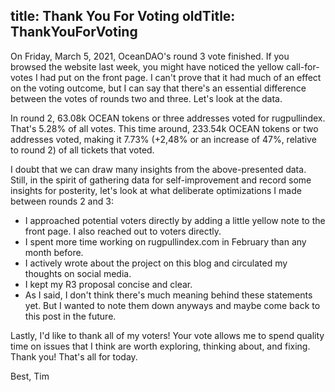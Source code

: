 title: Thank You For Voting
oldTitle: ThankYouForVoting
---

On Friday, March 5, 2021, OceanDAO's round 3 vote finished. If you browsed the
website last week, you might have noticed the yellow call-for-votes I had put
on the front page. I can't prove that it had much of an effect on the voting
outcome, but I can say that there's an essential difference between the votes
of rounds two and three. Let's look at the data.

In round 2, 63.08k OCEAN tokens or three addresses voted for rugpullindex.
That's 5.28% of all votes. This time around, 233.54k OCEAN tokens or two
addresses voted, making it 7.73% (+2,48% or an increase of 47%, relative to
round 2) of all tickets that voted.

I doubt that we can draw many insights from the above-presented data. Still, in
the spirit of gathering data for self-improvement and record some insights for
posterity, let's look at what deliberate optimizations I made between rounds 2
and 3:

- I approached potential voters directly by adding a little yellow note to the
front page. I also reached out to voters directly.
- I spent more time working on rugpullindex.com in February than any month
before.
- I actively wrote about the project on this blog and circulated my thoughts on
social media.
- I kept my R3 proposal concise and clear.
- As I said, I don't think there's much meaning behind these statements yet.
But I wanted to note them down anyways and maybe come back to this post in the
future.

Lastly, I'd like to thank all of my voters! Your vote allows me to spend
quality time on issues that I think are worth exploring, thinking about, and
fixing. Thank you! That's all for today.

Best,
Tim
